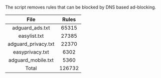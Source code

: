 The script removes rules that can be blocked by DNS based ad-blocking.


| File | Rules |
|:----:|:-----:|
| adguard_ads.txt | 65315 |
| easylist.txt | 27385 |
| adguard_privacy.txt | 22370 |
| easyprivacy.txt | 6302 |
| adguard_mobile.txt | 5360 |
| Total | 126732 |